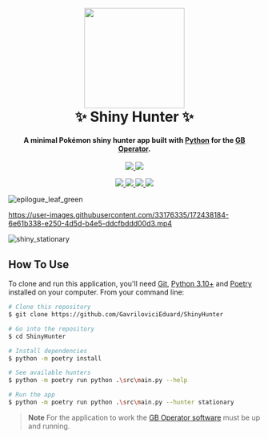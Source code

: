 <h1 align="center">
  <br>
  <img src="https://user-images.githubusercontent.com/33176335/172248742-ff2efa36-03ce-4220-aeff-55c7c06d3e01.png" width="200">
  <br>
  ✨ Shiny Hunter ✨
  <br>
</h1>

<h4 align="center">A minimal Pokémon shiny hunter app built with <a href="https://www.python.org/" target="_blank">Python</a> for the <a href="https://www.epilogue.co/product/gb-operator" target="_blank">GB Operator</a>.</h4>

<p align="center">
  <a href="https://www.python.org/">
    <img src="https://img.shields.io/static/v1?style=for-the-badge&message=Python&color=3776AB&logo=Python&logoColor=FFFFFF&label=">
  </a>
  <a href="https://www.epilogue.co/product/gb-operator">
    <img src="https://img.shields.io/static/v1?style=for-the-badge&message=Pok%C3%A9mon&color=222222&logo=Pok%C3%A9mon&logoColor=FFCB05&label=">
  </a>
  </p>

<p align="center">
  <a href="https://github.com/GavriloviciEduard/ShinyHunter/graphs/contributors">
    <img src="https://img.shields.io/github/contributors/GavriloviciEduard/ShinyHunter">
  </a>
  <a href="https://github.com/GavriloviciEduard/ShinyHunter/issues">
    <img src="https://img.shields.io/github/issues/GavriloviciEduard/ShinyHunter">
  </a>
  <a href="https://github.com/GavriloviciEduard/ShinyHunter/pulls">
    <img src="https://img.shields.io/github/issues-pr/GavriloviciEduard/ShinyHunter">
  </a>
  <a href="https://github.com/GavriloviciEduard/ShinyHunter/blob/master/LICENSE">
    <img src="https://img.shields.io/github/license/GavriloviciEduard/ShinyHunter">
  </a>
</p>

![epilogue_leaf_green](https://user-images.githubusercontent.com/33176335/172442175-d3ba9354-8c74-4071-b51f-5d67045894b6.JPG)

https://user-images.githubusercontent.com/33176335/172438184-6e61b338-e250-4d5d-b4e5-ddcfbddd00d3.mp4

![shiny_stationary](https://user-images.githubusercontent.com/33176335/172333678-84e5c32c-4cdc-488a-a570-a073e677402b.png)

## How To Use

To clone and run this application, you'll need [Git](https://git-scm.com/downloads), [Python 3.10+](https://www.python.org/downloads/) and [Poetry](https://python-poetry.org/docs/#installing-with-pip) installed on your computer. From your command line:

```bash
# Clone this repository
$ git clone https://github.com/GavriloviciEduard/ShinyHunter

# Go into the repository
$ cd ShinyHunter

# Install dependencies
$ python -m poetry install

# See available hunters
$ python -m poetry run python .\src\main.py --help

# Run the app
$ python -m poetry run python .\src\main.py --hunter stationary
```

> **Note**
> For the application to work the [GB Operator software](https://www.epilogue.co/downloads) must be up and running.
